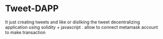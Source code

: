 # Tweet-DAPP
It just creating tweets and like or disliking the tweet decentralizing application using solidity + javascript . allow to connect metamask account to make transaction
